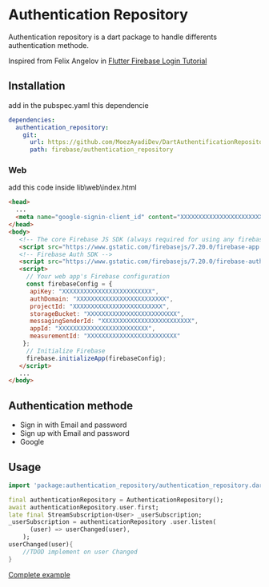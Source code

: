 # Authentication Repository

Authentication repository is a dart package to handle differents authentication methode.

Inspired from Felix Angelov in [Flutter Firebase Login Tutorial](https://bloclibrary.dev/#/flutterfirebaselogintutorial)

## Installation

add in the pubspec.yaml this dependencie

```yaml
dependencies:
  authentication_repository:
    git:
      url: https://github.com/MoezAyadiDev/DartAuthentificationRepository.git
      path: firebase/authentication_repository
```
### Web

add this code inside lib\web\index.html

```html
<head>
  ...
  <meta name="google-signin-client_id" content="XXXXXXXXXXXXXXXXXXXXXXXXX.apps.googleusercontent.com">
</head>
<body>
   <!-- The core Firebase JS SDK (always required for using any firebase service) -->
   <script src="https://www.gstatic.com/firebasejs/7.20.0/firebase-app.js"></script>
   <!-- Firebase Auth SDK -->
   <script src="https://www.gstatic.com/firebasejs/7.20.0/firebase-auth.js"></script>
   <script>
     // Your web app's Firebase configuration
     const firebaseConfig = {
      apiKey: "XXXXXXXXXXXXXXXXXXXXXXXXX",
      authDomain: "XXXXXXXXXXXXXXXXXXXXXXXXX",
      projectId: "XXXXXXXXXXXXXXXXXXXXXXXXX",
      storageBucket: "XXXXXXXXXXXXXXXXXXXXXXXXX",
      messagingSenderId: "XXXXXXXXXXXXXXXXXXXXXXXXX",
      appId: "XXXXXXXXXXXXXXXXXXXXXXXXX",
      measurementId: "XXXXXXXXXXXXXXXXXXXXXXXXX"
    };
     // Initialize Firebase
     firebase.initializeApp(firebaseConfig);
   </script>
   ...
</body>
```

## Authentication methode
- Sign in with Email and password 
- Sign up with Email and password
- Google


## Usage

```dart
import 'package:authentication_repository/authentication_repository.dart';

final authenticationRepository = AuthenticationRepository();
await authenticationRepository.user.first;
late final StreamSubscription<User> _userSubscription;
_userSubscription = authenticationRepository .user.listen(
      (user) => userChanged(user),
    );
userChanged(user){
    //TDOD implement on user Changed
}
```

[Complete example](https://github.com/MoezAyadiDev/DartAuthentificationRepository/firebase/example)